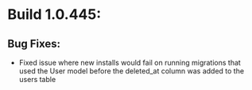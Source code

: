 # Build 1.0.445:

## Bug Fixes:
- Fixed issue where new installs would fail on running migrations that used the User model before the deleted_at column was added to the users table